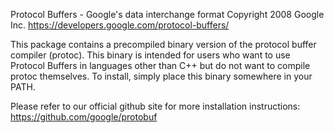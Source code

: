 Protocol Buffers - Google's data interchange format
Copyright 2008 Google Inc.
https://developers.google.com/protocol-buffers/

This package contains a precompiled binary version of the protocol buffer
compiler (protoc). This binary is intended for users who want to use Protocol
Buffers in languages other than C++ but do not want to compile protoc
themselves. To install, simply place this binary somewhere in your PATH.

Please refer to our official github site for more installation instructions:
  https://github.com/google/protobuf


